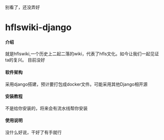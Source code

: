 ﻿别看了，还没弄好
# hflswiki-django

#### 介绍
就是hflswiki,一个历史上二起二落的wiki，代表了hfls文化。如今让我们一起见证ta的复兴。
目前没好

#### 软件架构
采用django搭建，预计要打包成docker文件。可能采用其他Django相开源


#### 安装教程

不是给你安装的，将来会有流水线帮你安装

#### 使用说明

没什么好说，干好了有手就行


